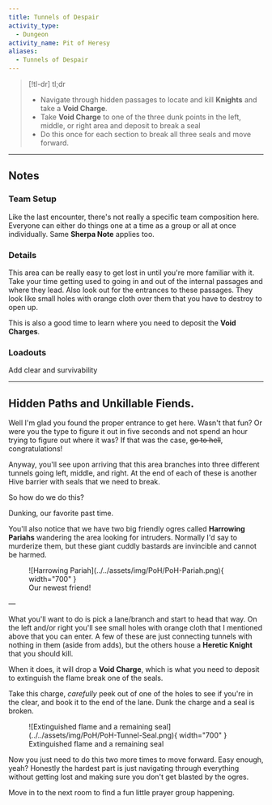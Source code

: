 ```yaml
---
title: Tunnels of Despair
activity_type:
  - Dungeon
activity_name: Pit of Heresy
aliases:
  - Tunnels of Despair
---
```


> [!tl-dr] tl;dr  
> - Navigate through hidden passages to locate and kill **Knights** and take a **Void Charge**.
> - Take **Void Charge** to one of the three dunk points in the left, middle, or right area and deposit to break a seal
> - Do this once for each section to break all three seals and move forward.

___

## Notes

### Team Setup

Like the last encounter, there's not really a specific team composition here. Everyone can either do things one at a time as a group or all at once individually. Same **Sherpa Note** applies too.

### Details

This area can be really easy to get lost in until you're more familiar with it. Take your time getting used to going in and out of the internal passages and where they lead. Also look out for the entrances to these passages. They look like small holes with orange cloth over them that you have to destroy to open up.

This is also a good time to learn where you need to deposit the **Void Charges**.

### Loadouts

Add clear and survivability

----

## Hidden Paths and Unkillable Fiends.

Well I'm glad you found the proper entrance to get here. Wasn't that fun? Or were you the type to figure it out in five seconds and not spend an hour trying to figure out where it was? If that was the case, ~~go to hell~~, congratulations!

Anyway, you'll see upon arriving that this area branches into three different tunnels going left, middle, and right. At the end of each of these is another Hive barrier with seals that we need to break.

So how do we do this?

Dunking, our favorite past time.

You'll also notice that we have two big friendly ogres called **Harrowing Pariahs**  wandering the area looking for intruders. Normally I'd say to murderize them, but these giant cuddly bastards are invincible and cannot be harmed.

<figure markdown="span">
  ![Harrowing Pariah](../../assets/img/PoH/PoH-Pariah.png){ width="700" }
  <figcaption>Our newest friend!</figcaption>
</figure>

—

What you'll want to do is pick a lane/branch and start to head that way. On the left and/or right you'll see small holes with orange cloth that I mentioned above that you can enter. A few of these are just connecting tunnels with nothing in them (aside from adds), but the others house a **Heretic Knight** that you should kill.

When it does, it will drop a **Void Charge**, which is what you need to deposit to extinguish the flame break one of the seals.

Take this charge, *carefully* peek out of one of the holes to see if you're in the clear, and book it to the end of the lane. Dunk the charge and a seal is broken.

<figure markdown="span">
  ![Extinguished flame and a remaining seal](../../assets/img/PoH/PoH-Tunnel-Seal.png){ width="700" }
  <figcaption>Extinguished flame and a remaining seal</figcaption>
</figure>

Now you just need to do this two more times to move forward. Easy enough, yeah? Honestly the hardest part is just navigating through everything without getting lost and making sure you don't get blasted by the ogres.

Move in to the next room to find a fun little prayer group happening.


